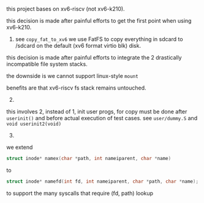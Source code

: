 this project bases on xv6-riscv (not xv6-k210). 

this decision is made after painful efforts to get the first point when using xv6-k210.


1. see `copy_fat_to_xv6`
we use FatFS to copy everything in sdcard to /sdcard on the default (xv6 format virtio blk) disk.

this decision is made after painful efforts to integrate the 2 drastically incompatible file system stacks. 

the downside is we cannot support linux-style `mount`

benefits are that xv6-riscv fs stack remains untouched. 


2. 
this involves 2, instead of 1, init user progs, for copy must be done after `userinit()` and before actual execution of test cases. see `user/dummy.S` and `void userinit2(void)`


3.  
we extend 
```c
struct inode* namex(char *path, int nameiparent, char *name)
```
to 
```c
struct inode* namefd(int fd, int nameiparent, char *path, char *name);
```
to support the many syscalls that require (fd, path) lookup



